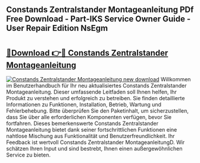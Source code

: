 ## Constands Zentralstander Montageanleitung PDf Free Download - Part-IKS Service Owner Guide - User Repair Edition NsEgm

# <h2><a href="http://df6czgs.blite.top/?on=Constands+Zentralstander+Montageanleitung">🔗Download 👉🔴 Constands Zentralstander Montageanleitung</a></h2>

[![Constands Zentralstander Montageanleitung new download](https://i.imgur.com/lujVjoI.png)](http://df6czgs.blite.top/?on=Constands+Zentralstander+Montageanleitung)
Willkommen im Benutzerhandbuch für Ihr neu aktualisiertes Constands Zentralstander Montageanleitung. Dieser umfassende Leitfaden soll Ihnen helfen, Ihr Produkt zu verstehen und erfolgreich zu betreiben. Sie finden detaillierte Informationen zu Funktionen, Installation, Betrieb, Wartung und Fehlerbehebung. Bitte überprüfen Sie den Paketinhalt, um sicherzustellen, dass Sie über alle erforderlichen Komponenten verfügen, bevor Sie fortfahren. Dieses bemerkenswerte Constands Zentralstander Montageanleitung bietet dank seiner fortschrittlichen Funktionen eine nahtlose Mischung aus Funktionalität und Benutzerfreundlichkeit. Ihr Feedback ist wertvoll Constands Zentralstander MontageanleitungD. Wir schätzen Ihren Input und sind bestrebt, Ihnen einen außergewöhnlichen Service zu bieten.

